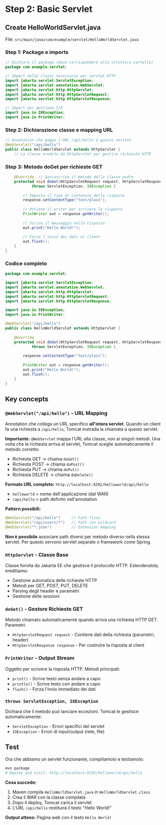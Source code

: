 # Step 2: Basic Servlet

## Create HelloWorldServlet.java

File: `src/main/java/com/example/servlet/HelloWorldServlet.java`

### Step 1: Package e imports

```java
// Dichiara il package (deve corrispondere alla struttura cartelle)
package com.example.servlet;

// Import delle classi necessarie per servlet HTTP
import jakarta.servlet.ServletException;
import jakarta.servlet.annotation.WebServlet;
import jakarta.servlet.http.HttpServlet;
import jakarta.servlet.http.HttpServletRequest;
import jakarta.servlet.http.HttpServletResponse;

// Import per gestione I/O
import java.io.IOException;
import java.io.PrintWriter;
```

### Step 2: Dichiarazione classe e mapping URL

```java
// Annotation che mappa l'URL /api/hello a questo servlet
@WebServlet("/api/hello")
public class HelloWorldServlet extends HttpServlet {
    // La classe eredita da HttpServlet per gestire richieste HTTP
```

### Step 3: Metodo doGet per richieste GET

```java
    @Override  // Sovrascrive il metodo della classe padre
    protected void doGet(HttpServletRequest request, HttpServletResponse response)
            throws ServletException, IOException {
        
        // Imposta il tipo di contenuto della risposta
        response.setContentType("text/plain");
        
        // Ottiene il writer per scrivere la risposta
        PrintWriter out = response.getWriter();
        
        // Scrive il messaggio nella risposta
        out.print("Hello World!");
        
        // Forza l'invio dei dati al client
        out.flush();
    }
}
```

### Codice completo

```java
package com.example.servlet;

import jakarta.servlet.ServletException;
import jakarta.servlet.annotation.WebServlet;
import jakarta.servlet.http.HttpServlet;
import jakarta.servlet.http.HttpServletRequest;
import jakarta.servlet.http.HttpServletResponse;

import java.io.IOException;
import java.io.PrintWriter;

@WebServlet("/api/hello")
public class HelloWorldServlet extends HttpServlet {
    
    @Override
    protected void doGet(HttpServletRequest request, HttpServletResponse response)
            throws ServletException, IOException {
        
        response.setContentType("text/plain");
        
        PrintWriter out = response.getWriter();
        out.print("Hello World!");
        out.flush();
    }
}
```

## Key concepts

### `@WebServlet("/api/hello")` - URL Mapping
Annotation che collega un URL specifico **all'intera servlet**. Quando un client fa una richiesta a `/api/hello`, Tomcat instrada la chiamata a questo servlet.

**Importante:** `@WebServlet` mappa l'URL alla classe, non ai singoli metodi. Una volta che la richiesta arriva al servlet, Tomcat sceglie automaticamente il metodo corretto:
- Richiesta GET → chiama `doGet()`
- Richiesta POST → chiama `doPost()`
- Richiesta PUT → chiama `doPut()`
- Richiesta DELETE → chiama `doDelete()`

**Formato URL completo:** `http://localhost:9292/helloworld/api/hello`
- `helloworld` = nome dell'applicazione (dal WAR)
- `/api/hello` = path definito nell'annotation

**Pattern possibili:**
```java
@WebServlet("/api/hello")     // Path fisso
@WebServlet("/api/users/*")   // Path con wildcard
@WebServlet("*.json")         // Extension mapping
```

**Non è possibile** associare path diversi per metodo diverso nella stessa servlet. Per questo servono servlet separate o framework come Spring.

### `HttpServlet` - Classe Base
Classe fornita da Jakarta EE che gestisce il protocollo HTTP. Estendendola, ereditiamo:
- Gestione automatica delle richieste HTTP
- Metodi per GET, POST, PUT, DELETE
- Parsing degli header e parametri
- Gestione delle sessioni

### `doGet()` - Gestore Richieste GET
Metodo chiamato automaticamente quando arriva una richiesta HTTP GET. Parametri:
- `HttpServletRequest request` - Contiene dati della richiesta (parametri, header)
- `HttpServletResponse response` - Per costruire la risposta al client

### `PrintWriter` - Output Stream
Oggetto per scrivere la risposta HTTP. Metodi principali:
- `print()` - Scrive testo senza andare a capo
- `println()` - Scrive testo con andare a capo
- `flush()` - Forza l'invio immediato dei dati

### `throws ServletException, IOException`
Dichiara che il metodo può lanciare eccezioni. Tomcat le gestisce automaticamente:
- `ServletException` - Errori specifici del servlet
- `IOException` - Errori di input/output (rete, file)

## Test

Ora che abbiamo un servlet funzionante, compiliamolo e testiamolo:

```bash
mvn package
# Deploy and visit: http://localhost:9292/helloworld/api/hello
```

**Cosa succede:**
1. Maven compila `HelloWorldServlet.java` in `HelloWorldServlet.class`
2. Crea il WAR con la classe compilata
3. Dopo il deploy, Tomcat carica il servlet
4. L'URL `/api/hello` restituirà il testo "Hello World!"

**Output atteso:** Pagina web con il testo `Hello World!`